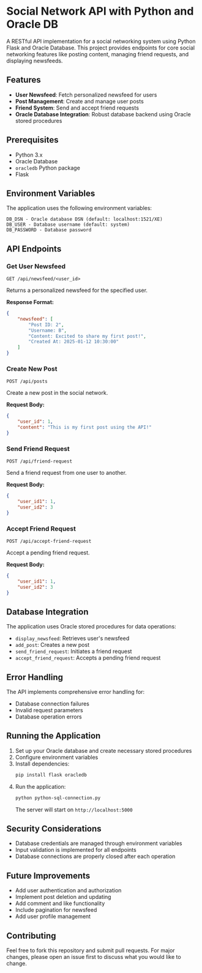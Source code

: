 # Social Network API with Python and Oracle DB

A RESTful API implementation for a social networking system using Python Flask and Oracle Database. This project provides endpoints for core social networking features like posting content, managing friend requests, and displaying newsfeeds.

## Features

- **User Newsfeed**: Fetch personalized newsfeed for users
- **Post Management**: Create and manage user posts
- **Friend System**: Send and accept friend requests
- **Oracle Database Integration**: Robust database backend using Oracle stored procedures

## Prerequisites

- Python 3.x
- Oracle Database
- `oracledb` Python package
- Flask

## Environment Variables

The application uses the following environment variables:

```
DB_DSN - Oracle database DSN (default: localhost:1521/XE)
DB_USER - Database username (default: system)
DB_PASSWORD - Database password
```

## API Endpoints

### Get User Newsfeed
```
GET /api/newsfeed/<user_id>
```
Returns a personalized newsfeed for the specified user.

**Response Format:**
```json
{
    "newsfeed": [
        "Post ID: 2",
        "Username: B",
        "Content: Excited to share my first post!",
        "Created At: 2025-01-12 10:30:00"
    ]
}
```

### Create New Post
```
POST /api/posts
```
Create a new post in the social network.

**Request Body:**
```json
{
    "user_id": 1,
    "content": "This is my first post using the API!"
}
```

### Send Friend Request
```
POST /api/friend-request
```
Send a friend request from one user to another.

**Request Body:**
```json
{
    "user_id1": 1,
    "user_id2": 3
}
```

### Accept Friend Request
```
POST /api/accept-friend-request
```
Accept a pending friend request.

**Request Body:**
```json
{
    "user_id1": 1,
    "user_id2": 3
}
```

## Database Integration

The application uses Oracle stored procedures for data operations:
- `display_newsfeed`: Retrieves user's newsfeed
- `add_post`: Creates a new post
- `send_friend_request`: Initiates a friend request
- `accept_friend_request`: Accepts a pending friend request

## Error Handling

The API implements comprehensive error handling for:
- Database connection failures
- Invalid request parameters
- Database operation errors

## Running the Application

1. Set up your Oracle database and create necessary stored procedures
2. Configure environment variables
3. Install dependencies:
   ```bash
   pip install flask oracledb
   ```
4. Run the application:
   ```bash
   python python-sql-connection.py
   ```
   The server will start on `http://localhost:5000`

## Security Considerations

- Database credentials are managed through environment variables
- Input validation is implemented for all endpoints
- Database connections are properly closed after each operation

## Future Improvements

- Add user authentication and authorization
- Implement post deletion and updating
- Add comment and like functionality
- Include pagination for newsfeed
- Add user profile management

## Contributing

Feel free to fork this repository and submit pull requests. For major changes, please open an issue first to discuss what you would like to change.
